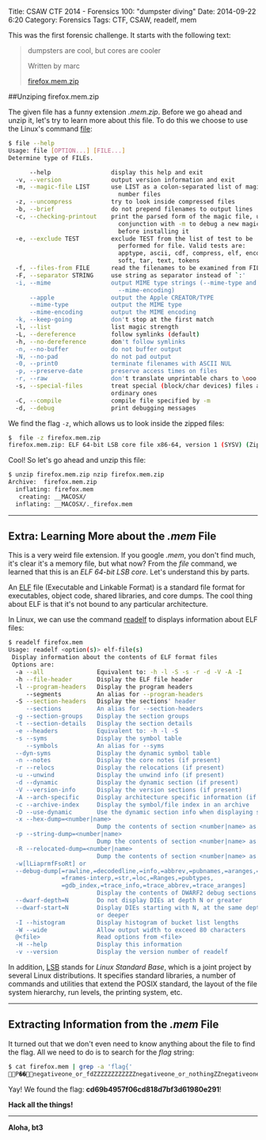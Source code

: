 Title:  CSAW CTF 2014 - Forensics 100: "dumpster diving"
Date: 2014-09-22 6:20
Category: Forensics
Tags: CTF, CSAW, readelf, mem



This was the first forensic challenge. It starts with the following text:

> dumpsters are cool, but cores are cooler
>
> Written by marc
>
> [firefox.mem.zip]



##Unziping firefox.mem.zip

The given file has a funny extension *.mem.zip*. Before we go ahead and unzip it, let's try to learn more about this file. To do this we choose to use the Linux's command [file]:

```sh
$ file --help
Usage: file [OPTION...] [FILE...]
Determine type of FILEs.

      --help                 display this help and exit
  -v, --version              output version information and exit
  -m, --magic-file LIST      use LIST as a colon-separated list of magic
                               number files
  -z, --uncompress           try to look inside compressed files
  -b, --brief                do not prepend filenames to output lines
  -c, --checking-printout    print the parsed form of the magic file, use in
                               conjunction with -m to debug a new magic file
                               before installing it
  -e, --exclude TEST         exclude TEST from the list of test to be
                               performed for file. Valid tests are:
                               apptype, ascii, cdf, compress, elf, encoding,
                               soft, tar, text, tokens
  -f, --files-from FILE      read the filenames to be examined from FILE
  -F, --separator STRING     use string as separator instead of `:'
  -i, --mime                 output MIME type strings (--mime-type and
                               --mime-encoding)
      --apple                output the Apple CREATOR/TYPE
      --mime-type            output the MIME type
      --mime-encoding        output the MIME encoding
  -k, --keep-going           don't stop at the first match
  -l, --list                 list magic strength
  -L, --dereference          follow symlinks (default)
  -h, --no-dereference       don't follow symlinks
  -n, --no-buffer            do not buffer output
  -N, --no-pad               do not pad output
  -0, --print0               terminate filenames with ASCII NUL
  -p, --preserve-date        preserve access times on files
  -r, --raw                  don't translate unprintable chars to \ooo
  -s, --special-files        treat special (block/char devices) files as
                             ordinary ones
  -C, --compile              compile file specified by -m
  -d, --debug                print debugging messages
```

We find the flag ```-z```, which allows us to look inside the zipped files:

```sh
$  file -z firefox.mem.zip
firefox.mem.zip: ELF 64-bit LSB core file x86-64, version 1 (SYSV) (Zip archive data, at least v2.0 to extract)
```
Cool! So let's go ahead and unzip this file:

```sh
$ unzip firefox.mem.zip nzip firefox.mem.zip
Archive:  firefox.mem.zip
  inflating: firefox.mem
   creating: __MACOSX/
  inflating: __MACOSX/._firefox.mem
```

--------



## Extra: Learning More about the *.mem* File

This is a very weird file extension. If you google *.mem*, you don't find much, it's clear it's a memory file, but what now?  From the *file* command, we learned that this is an *ELF 64-bit LSB core*. Let's understand this  by parts.

An [ELF] file  (Executable and Linkable Format) is a standard file format for executables, object code, shared libraries, and core dumps. The cool thing about ELF is that it's not bound to any particular architecture.

In Linux, we can use the command [readelf] to displays information about ELF files:


```sh
$ readelf firefox.mem
Usage: readelf <option(s)> elf-file(s)
 Display information about the contents of ELF format files
 Options are:
  -a --all               Equivalent to: -h -l -S -s -r -d -V -A -I
  -h --file-header       Display the ELF file header
  -l --program-headers   Display the program headers
     --segments          An alias for --program-headers
  -S --section-headers   Display the sections' header
     --sections          An alias for --section-headers
  -g --section-groups    Display the section groups
  -t --section-details   Display the section details
  -e --headers           Equivalent to: -h -l -S
  -s --syms              Display the symbol table
     --symbols           An alias for --syms
  --dyn-syms             Display the dynamic symbol table
  -n --notes             Display the core notes (if present)
  -r --relocs            Display the relocations (if present)
  -u --unwind            Display the unwind info (if present)
  -d --dynamic           Display the dynamic section (if present)
  -V --version-info      Display the version sections (if present)
  -A --arch-specific     Display architecture specific information (if any)
  -c --archive-index     Display the symbol/file index in an archive
  -D --use-dynamic       Use the dynamic section info when displaying symbols
  -x --hex-dump=<number|name>
                         Dump the contents of section <number|name> as bytes
  -p --string-dump=<number|name>
                         Dump the contents of section <number|name> as strings
  -R --relocated-dump=<number|name>
                         Dump the contents of section <number|name> as relocated bytes
  -w[lLiaprmfFsoRt] or
  --debug-dump[=rawline,=decodedline,=info,=abbrev,=pubnames,=aranges,=macro,=frames,
               =frames-interp,=str,=loc,=Ranges,=pubtypes,
               =gdb_index,=trace_info,=trace_abbrev,=trace_aranges]
                         Display the contents of DWARF2 debug sections
  --dwarf-depth=N        Do not display DIEs at depth N or greater
  --dwarf-start=N        Display DIEs starting with N, at the same depth
                         or deeper
  -I --histogram         Display histogram of bucket list lengths
  -W --wide              Allow output width to exceed 80 characters
  @<file>                Read options from <file>
  -H --help              Display this information
  -v --version           Display the version number of readelf

```


In addition, [LSB] stands for *Linux Standard Base*, which is a joint project by several Linux distributions. It specifies standard libraries, a number of commands and utilities that extend the POSIX standard, the layout of the file system hierarchy, run levels, the printing system, etc.




---

## Extracting Information from the *.mem* File

It turned out that we don't even need to know anything about the file to find the flag. All we need to do is to search for the *flag* string:

```sh
$ cat firefox.mem | grep -a 'flag{'
P��negativeone_or_fdZZZZZZZZZZZZnegativeone_or_nothingZZnegativeone_or_ssize_tZZd_name_extra_sizeZZZZZZZZZZZZnull_or_dirent_ptrZZZZZZZZZZOSFILE_SIZEOF_DIRZZZZZZZZZZZZ���� 3���������ZZZZZZZH�f�L��L��ZZ����@�m���������ZZZZZZZAG�@r���y��ZZZZZZZZflag{cd69b4957f06cd818d7bf3d61980e291}
```

Yay! We found the flag: **cd69b4957f06cd818d7bf3d61980e291**!

**Hack all the things!**


[LSB]: http://en.wikipedia.org/wiki/Linux_Standard_Base
[readelf]: http://linux.die.net/man/1/readelf
[file]: http://en.wikipedia.org/wiki/File_(command)
[firefox.mem.zip]: https://ctf.isis.poly.edu/static/uploads/606580b079e73e14ab2751e35d22ad44/firefox.mem.zip
[ELF]: http://en.wikipedia.org/wiki/Executable_and_Linkable_Format



----

**Aloha, bt3**